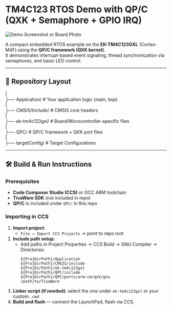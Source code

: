 # TM4C123 RTOS Demo with QP/C (QXK + Semaphore + GPIO IRQ)

![Demo Screenshot or Board Photo](docs/board_photo.jpg)

A compact embedded RTOS example on the **EK-TM4C123GXL** (Cortex-M4F) using the **QP/C framework (QXK kernel)**.  
It demonstrates interrupt-based event signaling, thread synchronization via semaphores, and basic LED control.

---

## 📂 Repository Layout

|  
├── Application/                 # Your application logic (main, bsp)  
|  
├── CMSIS/Include/               # CMSIS core headers  
|  
├── ek-tm4c123gxl/               # Board/Microcontroller-specific files  
|  
├── QPC/                         # QP/C framework + QXK port files  
|  
├── targetConfig/                # Target Configurations  

---

## 🛠 Build & Run Instructions

### Prerequisites

- **Code Composer Studio (CCS)** or GCC ARM toolchain  
- **TivaWare SDK** (not included in repo)  
- **QP/C** is included under `QPC/` in this repo  

### Importing in CCS

1. **Import project**:
   - `File → Import CCS Projects` → point to repo root
2. **Include path setup**:
   - Add paths in Project Properties → CCS Build → GNU Compiler → Directories:
     ```
     ${ProjDirPath}/Application
     ${ProjDirPath}/CMSIS/include
     ${ProjDirPath}/ek-tm4c123gxl
     ${ProjDirPath}/QPC/include
     ${ProjDirPath}/QPC/ports/arm-cm/qxk/gnu
     /path/to/TivaWare
     ```
3. **Linker script (if needed)**: select the one under `ek-tm4c123gxl` or your custom `.cmd`  
4. **Build and flash** — connect the LaunchPad, flash via CCS.

